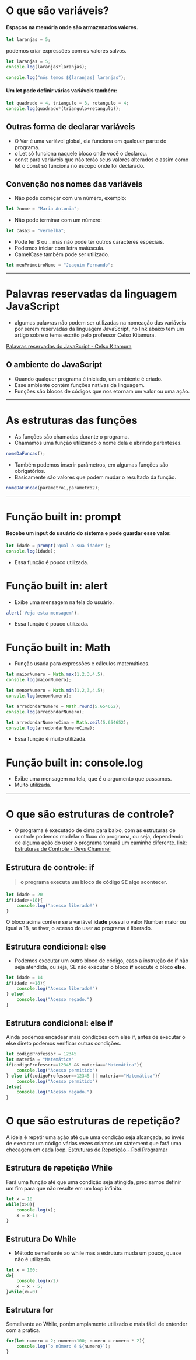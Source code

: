# O que são variáveis?
#### Espaços na memória onde são armazenados valores.
```javascript
let laranjas = 5;
```

podemos criar expressões com os valores salvos.
```javascript
let laranjas = 5;
console.log(laranjas*laranjas);
```
```javascript
console.log("nós temos ${laranjas} laranjas");
```
#### Um let pode definir várias variáveis também:

```javascript
let quadrado = 4, triangulo = 3, retangulo = 4;
console.log(quadrado*(triangulo+retangulo));
```
## Outras forma de declarar variáveis
- O Var é uma variável global, ela funciona em qualquer parte do programa.
- o Let só funciona naquele bloco onde você o declarou.
- const para variáveis que não terão seus valores alterados e assim como let o const só funciona no escopo onde foi declarado.

## Convenção nos nomes das variáveis
- Não pode começar com um número, exemplo:
```javascript
let 2nome = "Maria Antonia";
```
- Não pode terminar com um número:
```javascript
let casa3 = "vermelha";
```
- Pode ter $ ou _ mas não pode ter outros caracteres especiais.
- Podemos iniciar com letra maiúscula.
- CamelCase também pode ser utilizado. 
```javascript
let meuPrimeiroNome = "Joaquim Fernando";
```
------------

# Palavras reservadas da linguagem JavaScript
- algumas palavras não podem ser utilizadas na nomeação das variáveis por serem reservadas da linguagem JavaScript, no link abaixo tem um artigo sobre o tema escrito pelo professor Celso Kitamura.

[Palavras reservadas do JavaScript - Celso Kitamura](https://celsokitamura.com.br/palavras-reservadas-do-javascript/ "Palavras reservadas do JavaScript - Celso Kitamura")


## O ambiente do JavaScript
 - Quando qualquer programa é iniciado, um ambiente é criado.
 - Esse ambiente contém funções nativas da linguagem.
 - Funções são blocos de códigos que nos etornam um valor ou uma ação.
 
------------

# As estruturas das funções
 - As funções são chamadas durante o programa.
 - Chamamos uma função utilizando o nome dela e abrindo parênteses.

```javascript
nomeDaFuncao();
```
 - Também podemos inserir parâmetros, em algumas funções são obrigatórios.
 - Basicamente são valores que podem mudar o resultado da função.

 ```javascript
nomeDaFuncao(parametro1,parametro2);
```
------------
# Função built in: prompt
#### Recebe um input do usuário do sistema e pode guardar esse valor.
```javascript
let idade = prompt('qual a sua idade?');
console.log(idade);
```
- Essa função é pouco utilizada.

# Função built in: alert
- Exibe uma mensagem na tela do usuário.
```javascript
alert('Veja esta mensagem').
```
- Essa função é pouco utilizada.

# Função built in: Math
- Função usada para expressões e cálculos matemáticos.
```javascript
let maiorNumero = Math.max(1,2,3,4,5);
console.log(maiorNumero);
```
```javascript
let menorNumero = Math.min(1,2,3,4,5);
console.log(menorNumero);
```
```javascript
let arredondarNumero = Math.round(5.654652);
console.log(arredondarNumero);
```
```javascript
let arredondarNumeroCima = Math.ceil(5.654652);
console.log(arredondarNumeroCima);
```
- Essa função é muito utilizada.

# Função built in: console.log

- Exibe uma mensagem na tela, que é o argumento que passamos.
- Muito utilizada.

------------
# O que são estruturas de controle?
- O programa é executado de cima para baixo, com as estruturas de controle podemos modelar o fluxo do programa, ou seja, dependendo de alguma ação do user o programa tomará um caminho diferente.
link: [Estruturas de Controle - Devs Channnel](http://www.devschannel.com/logica-de-programacao/estruturas-de-controle "Estruturas de Controle - Devs Channnel")

## Estrutura de controle: if
> #### o programa executa um bloco de código SE algo acontecer.
```javascript
let idade = 20
if(idade>=18){
	console.log("acesso liberado!")
}
```

O bloco acima confere se a variável **idade** possui o valor Number maior ou igual a 18, se tiver, o acesso do user ao programa é liberado.

## Estrutura condicional: else

- Podemos executar um outro bloco de código, caso a instrução do if não seja atendida, ou seja, SE não executar o bloco **if** execute o bloco **else**.
```javascript
let idade = 14
if(idade >=18){
	console.log("Acesso liberado!")
} else{
	console.log("Acesso negado.")
}
```
## Estrutura condicional: else if

Ainda podemos encadear mais condições com else if, antes de executar o else direto podemos verificar outras condições.

```javascript
let codigoProfessor = 12345
let materia = "Matemática"
if(codigoProfessor==12345 && materia=="Matemática"){
	console.log("Acesso permitido")
} else if(codigoProfessor==12345 || materia=="Matemática"){
	console.log("Acesso permitido")
}else{
	console.log("Acesso negado.")
}
```
# O que são estruturas de repetição?

A ideia é repetir uma ação até que uma condição seja alcançada, ao invés de executar um código várias vezes criamos um statement que fará uma checagem em cada loop.
[Estruturas de Repetição - Pod Programar](https://podprogramar.com.br/logica-de-programacao-estruturas-de-repeticao/ "Estruturas de Repetição - Pod Programar")

## Estrutura de repetição While

Fará uma função até que uma condição seja atingida, precisamos definir um fim para que não resulte em um loop infinito. 
``` javascript
let x = 10
while(x>0){
    console.log(x);
    x = x-1;
}
```
## Estrutura Do While

- Método semelhante ao while mas a estrutura muda um pouco, quase não é utilizado.
```javascript
let x = 100;
do{
    console.log(x/2)
    x = x - 5; 
}while(x>=0)
```
## Estrutura for

Semelhante ao While, porém amplamente utilizado e mais fácil de entender com a prática.
```javascript
for(let numero = 2; numero<100; numero = numero * 2){
    console.log(`o número é ${numero}`);
}

